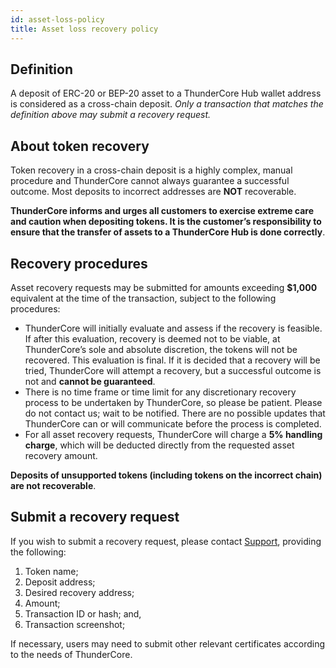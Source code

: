 ```yaml
---
id: asset-loss-policy
title: Asset loss recovery policy 
---
```

## Definition
A deposit of ERC-20 or BEP-20 asset to a ThunderCore Hub wallet address is considered as a cross-chain deposit. _Only a transaction that matches the definition above may submit a recovery request._


## About token recovery
Token recovery in a cross-chain deposit is a highly complex, manual procedure and ThunderCore cannot always guarantee a successful outcome. Most deposits to incorrect addresses are **NOT** recoverable. 

**ThunderCore informs and urges all customers to exercise extreme care and caution when depositing tokens. It is the customer’s responsibility to ensure that the transfer of assets to a ThunderCore Hub is done correctly**.


## Recovery procedures
Asset recovery requests may be submitted for amounts exceeding **$1,000** equivalent at the time of the transaction, subject to the following procedures: 
- ThunderCore will initially evaluate and assess if the recovery is feasible. If after this evaluation, recovery is deemed not to be viable, at ThunderCore’s sole and absolute discretion, the tokens will not be recovered. This evaluation is final. If it is decided that a recovery will be tried, ThunderCore will attempt a recovery, but a successful outcome is not and **cannot be guaranteed**. 
- There is no time frame or time limit for any discretionary recovery process to be undertaken by ThunderCore, so please be patient. Please do not contact us; wait to be notified. There are no possible updates that ThunderCore can or will communicate before the process is completed.
- For all asset recovery requests, ThunderCore will charge a **5% handling charge**, which will be deducted directly from the requested asset recovery amount.

**Deposits of unsupported tokens (including tokens on the incorrect chain) are not recoverable**.

## Submit a recovery request
If you wish to submit a recovery request, please contact [Support](mailto:support@thundercore.com), providing the following: 

1. Token name;
2. Deposit address;
3. Desired recovery address;
4. Amount;
5. Transaction ID or hash; and,
6. Transaction screenshot;

If necessary, users may need to submit other relevant certificates according to the needs of ThunderCore. 

